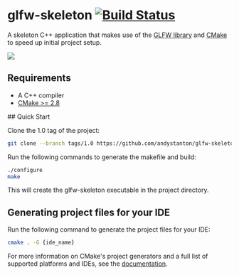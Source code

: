 # glfw-skeleton [![Build Status](https://travis-ci.org/andystanton/glfw-skeleton.png?branch=master)](https://travis-ci.org/andystanton/glfw-skeleton)

A skeleton C++ application that makes use of the [GLFW library](http://www.glfw.org) and [CMake](http://www.cmake.org/) to speed up initial project setup.

![](http://andystanton.github.io/assets/images/readme.md/glfw-skeleton/glfw-skeleton.png)

## Requirements

* A C++ compiler
* [CMake >= 2.8](http://www.cmake.org/cmake/resources/software.html)

## Quick Start

Clone the 1.0 tag of the project:

```sh
git clone --branch tags/1.0 https://github.com/andystanton/glfw-skeleton.git --recursive
```

Run the following commands to generate the makefile and build:

```sh
./configure
make
```

This will create the glfw-skeleton executable in the project directory.

## Generating project files for your IDE

Run the following command to generate the project files for your IDE:

```sh
cmake . -G {ide_name}
```

For more information on CMake's project generators and a full list of supported platforms and IDEs, see the [documentation](http://www.cmake.org/Wiki/CMake_Generator_Specific_Information).
